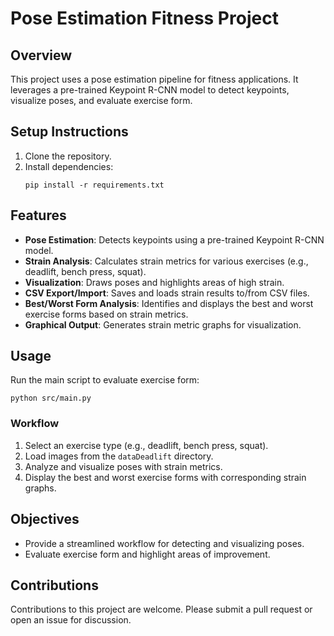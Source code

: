 # Pose Estimation Fitness Project

## Overview
This project uses a pose estimation pipeline for fitness applications. It leverages a pre-trained Keypoint R-CNN model to detect keypoints, visualize poses, and evaluate exercise form.

## Setup Instructions
1. Clone the repository.
2. Install dependencies:
   ```
   pip install -r requirements.txt
   ```

## Features
- **Pose Estimation**: Detects keypoints using a pre-trained Keypoint R-CNN model.
- **Strain Analysis**: Calculates strain metrics for various exercises (e.g., deadlift, bench press, squat).
- **Visualization**: Draws poses and highlights areas of high strain.
- **CSV Export/Import**: Saves and loads strain results to/from CSV files.
- **Best/Worst Form Analysis**: Identifies and displays the best and worst exercise forms based on strain metrics.
- **Graphical Output**: Generates strain metric graphs for visualization.

## Usage
Run the main script to evaluate exercise form:
```
python src/main.py
```

### Workflow
1. Select an exercise type (e.g., deadlift, bench press, squat).
2. Load images from the `dataDeadlift` directory.
3. Analyze and visualize poses with strain metrics.
4. Display the best and worst exercise forms with corresponding strain graphs.

## Objectives
- Provide a streamlined workflow for detecting and visualizing poses.
- Evaluate exercise form and highlight areas of improvement.

## Contributions
Contributions to this project are welcome. Please submit a pull request or open an issue for discussion.